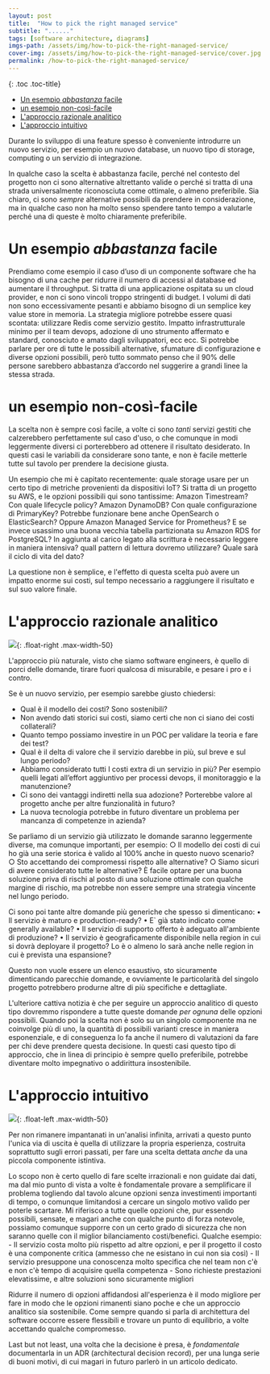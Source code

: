 ```yaml
---
layout: post
title:  "How to pick the right managed service"
subtitle: "......"
tags: [software architecture, diagrams]
imgs-path: /assets/img/how-to-pick-the-right-managed-service/
cover-img: /assets/img/how-to-pick-the-right-managed-service/cover.jpg
permalink: /how-to-pick-the-right-managed-service/
---
```


{: .toc .toc-title}
- [Un esempio *abbastanza* facile](#un-esempio-abbastanza-facile)
- [un esempio non-così-facile](#un-esempio-non-così-facile)
- [L'approccio razionale analitico](#lapproccio-razionale-analitico)
- [L'approccio intuitivo](#lapproccio-intuitivo)

Durante lo sviluppo di una feature spesso è conveniente introdurre un nuovo servizio, per esempio un nuovo database, un nuovo tipo di storage, computing o un servizio di integrazione.

In qualche caso la scelta è abbastanza facile, perché nel contesto del progetto non ci sono alternative altrettanto valide o perché si tratta di una strada universalmente riconosciuta come ottimale, o almeno preferibile.
Sia chiaro, ci sono *sempre* alternative possibili da prendere in considerazione, ma in qualche caso non ha molto senso spendere tanto tempo a valutarle perché una di queste è molto chiaramente preferibile.

# Un esempio *abbastanza* facile

Prendiamo come esempio il caso d’uso di un componente software che ha bisogno di una cache per ridurre il numero di accessi al database ed aumentare il throughput. Si tratta di una applicazione ospitata su un cloud provider, e non ci sono vincoli troppo stringenti di budget. I volumi di dati non sono eccessivamente pesanti e abbiamo bisogno di un semplice key value store in memoria. La strategia migliore potrebbe essere quasi scontata: utilizzare Redis come servizio gestito. Impatto infrastrutturale minimo per il team devops, adozione di uno strumento affermato e standard, conosciuto e amato dagli sviluppatori, ecc ecc.
Si potrebbe parlare per ore di tutte le possibili alternative, sfumature di configurazione e diverse opzioni possibili, però tutto sommato penso che il 90% delle persone sarebbero abbastanza d’accordo nel suggerire a grandi linee la stessa strada.

# un esempio non-così-facile

La scelta non è sempre così facile, a volte ci sono *tanti* servizi gestiti che calzerebbero perfettamente sul caso d'uso, o che comunque in modi leggermente diversi ci porterebbero ad ottenere il risultato desiderato.
In questi casi le variabili da considerare sono tante, e non è facile metterle tutte sul tavolo per prendere la decisione giusta. 

Un esempio che mi è capitato recentemente: quale storage usare per un certo tipo di metriche provenienti da dispositivi IoT? Si tratta di un progetto su AWS, e le opzioni possibili qui sono tantissime: Amazon Timestream? Con quale lifecycle policy? Amazon DynamoDB? Con quale configurazione di PrimaryKey? Potrebbe funzionare bene anche OpenSearch o ElasticSearch? Oppure Amazon Managed Service for Prometheus? E se invece usassimo una buona vecchia tabella partizionata su Amazon RDS for PostgreSQL?
In aggiunta al carico legato alla scrittura è necessario leggere in maniera intensiva? qualI pattern di lettura dovremo utilizzare?
Quale sarà il ciclo di vita del dato?

La questione non è semplice, e l'effetto di questa scelta può avere un impatto enorme sui costi, sul tempo necessario a raggiungere il risultato e sul suo valore finale.

# L'approccio razionale analitico
![]({{page.imgs-path}}pallottoliere.jpg){: .float-right .max-width-50}

L'approccio più naturale, visto che siamo software engineers, è quello di porci delle domande, tirare fuori qualcosa di misurabile, e pesare i pro e i contro.
 
Se è un nuovo servizio, per esempio sarebbe giusto chiedersi:
- Qual è il modello dei costi? Sono sostenibili?
- Non avendo dati storici sui costi, siamo certi che non ci siano dei costi collaterali?
- Quanto tempo possiamo investire in un POC per validare la teoria e fare dei test?
- Qual è il delta di valore che il servizio darebbe in più, sul breve e sul lungo periodo?
- Abbiamo considerato tutti I costi extra di un servizio in più? Per esempio quelli legati all’effort aggiuntivo per processi devops, il monitoraggio e la manutenzione?
- Ci sono dei vantaggi indiretti nella sua adozione? Porterebbe valore al progetto anche per altre funzionalità in futuro?
- La nuova tecnologia potrebbe in futuro diventare un problema per mancanza di competenze in azienda?

Se parliamo di un servizio già utilizzato le domande saranno leggermente diverse, ma comunque importanti, per esempio:
		○ Il modello dei costi di cui ho già una serie storica è valido al 100% anche in questo nuovo scenario?
		○ Sto accettando dei compromessi rispetto alle alternative?
		○ Siamo sicuri di avere considerato tutte le alternative?
È facile optare per una buona soluzione priva di rischi al posto di una soluzione ottimale con qualche margine di rischio, ma potrebbe non essere sempre una strategia vincente nel lungo periodo.

Ci sono poi tante altre domande più generiche che spesso si dimenticano:
	• Il servizio è maturo e production-ready?
	• E` già stato indicato come generally available?
	• Il servizio di supporto offerto è adeguato all'ambiente di produzione? 
	• Il servizio è geograficamente disponibile nella region in cui si dovrà deployare il progetto?
Lo è o almeno lo sarà anche nelle region in cui è prevista una espansione?
		
Questo non vuole essere un elenco esaustivo, sto sicuramente dimenticando parecchie domande, e ovviamente le particolarità del singolo progetto potrebbero produrne altre di più specifiche e dettagliate.

L'ulteriore cattiva notizia è che per seguire un approccio analitico di questo tipo dovremmo rispondere a tutte queste domande *per ognuna* delle opzioni possibili.
Quando poi la scelta non è solo su un singolo componente ma ne coinvolge più di uno, la quantità di possibili varianti cresce in maniera esponenziale, e di conseguenza lo fa anche il numero di valutazioni da fare per chi deve prendere questa decisione.
In questi casi questo tipo di approccio, che in linea di principio è sempre quello preferibile, potrebbe diventare molto impegnativo o addirittura insostenibile.

# L'approccio intuitivo
![]({{page.imgs-path}}platone.jpg){: .float-left .max-width-50}

Per non rimanere impantanati in un'analisi infinita, arrivati a questo punto l'unica via di uscita è quella di utilizzare la propria esperienza, costruita soprattutto sugli errori passati, per fare una scelta dettata *anche* da una piccola componente istintiva.

Lo scopo non è certo quello di fare scelte irrazionali e non guidate dai dati, ma dal mio punto di vista a volte è fondamentale provare a semplificare il problema togliendo dal tavolo alcune opzioni senza investimenti importanti di tempo, o comunque limitandosi a cercare un singolo motivo valido per poterle scartare. Mi riferisco a tutte quelle opzioni che, pur essendo possibili, sensate, e magari anche con qualche punto di forza notevole, possiamo comunque supporre con un certo grado di sicurezza che non saranno quelle con il miglior bilanciamento costi/benefici.
Qualche esempio:
	- Il servizio costa molto più rispetto ad altre opzioni, e per il progetto il costo è una componente critica (ammesso che ne esistano in cui non sia così)
	- Il servizio presuppone una conoscenza molto specifica che nel team non c'è e non c'è tempo di acquisire quella competenza
	- Sono richieste prestazioni elevatissime, e altre soluzioni sono sicuramente migliori

Ridurre il numero di opzioni affidandosi all'esperienza è il modo migliore per fare in modo che le opzioni rimanenti siano poche e che un approccio analitico sia sostenibile.
Come sempre quando si parla di architettura del software occorre essere flessibili e trovare un punto di equilibrio, a volte accettando qualche compromesso.

Last but not least, una volta che la decisione è presa, è *fondamentale* documentarla in un ADR (architectural decision record), per una lunga serie di buoni motivi, di cui magari in futuro parlerò in un articolo dedicato.


